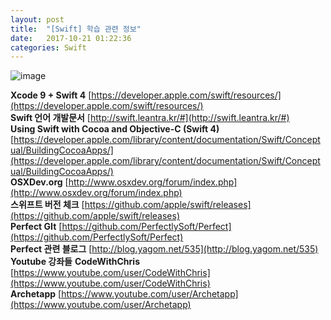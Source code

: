 ```yaml
---
layout: post
title:  "[Swift] 학습 관련 정보"
date:   2017-10-21 01:22:36
categories: Swift
---
```

![image](https://devimages-cdn.apple.com/assets/elements/icons/swift/swift-64x64_2x.png)

**Xcode 9 + Swift 4**    [https://developer.apple.com/swift/resources/](https://developer.apple.com/swift/resources/)  
**Swift 언어 개발문서**    [http://swift.leantra.kr/#](http://swift.leantra.kr/#)  
**Using Swift with Cocoa and Objective-C (Swift 4)**    [https://developer.apple.com/library/content/documentation/Swift/Conceptual/BuildingCocoaApps/](https://developer.apple.com/library/content/documentation/Swift/Conceptual/BuildingCocoaApps/)  
**OSXDev.org**    [http://www.osxdev.org/forum/index.php](http://www.osxdev.org/forum/index.php)  
**스위프트 버전 체크**    [https://github.com/apple/swift/releases](https://github.com/apple/swift/releases)  
**Perfect GIt**    [https://github.com/PerfectlySoft/Perfect](https://github.com/PerfectlySoft/Perfect)  
**Perfect 관련 블로그**    [http://blog.yagom.net/535](http://blog.yagom.net/535)  
**Youtube 강좌들**
**CodeWithChris**    [https://www.youtube.com/user/CodeWithChris](https://www.youtube.com/user/CodeWithChris)  
**Archetapp**    [https://www.youtube.com/user/Archetapp](https://www.youtube.com/user/Archetapp)  

